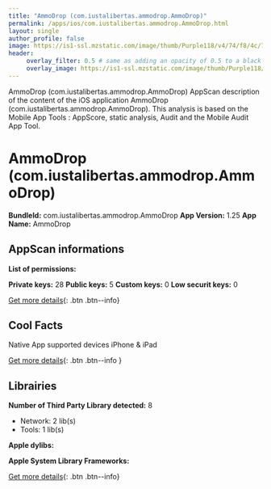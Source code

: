 ```yaml
---
title: "AmmoDrop (com.iustalibertas.ammodrop.AmmoDrop)"
permalink: /apps/ios/com.iustalibertas.ammodrop.AmmoDrop.html
layout: single
author_profile: false
image: https://is1-ssl.mzstatic.com/image/thumb/Purple118/v4/74/f8/4c/74f84c34-64af-894a-ac3e-54e5eb7d4368/mzl.sntvosjl.png/512x512bb.jpg
header: 
     overlay_filter: 0.5 # same as adding an opacity of 0.5 to a black background
     overlay_image: https://is1-ssl.mzstatic.com/image/thumb/Purple118/v4/74/f8/4c/74f84c34-64af-894a-ac3e-54e5eb7d4368/mzl.sntvosjl.png/512x512bb.jpg
---
```

AmmoDrop (com.iustalibertas.ammodrop.AmmoDrop) AppScan description of the content of the iOS application AmmoDrop (com.iustalibertas.ammodrop.AmmoDrop). This analysis is based on the Mobile App Tools : AppScore, static analysis, Audit and the Mobile Audit App Tool.

# AmmoDrop (com.iustalibertas.ammodrop.AmmoDrop)

**BundleId:** com.iustalibertas.ammodrop.AmmoDrop
**App Version:** 1.25
**App Name:** AmmoDrop


## AppScan informations 

**List of permissions:** 
  
  
**Private keys:** 28
**Public keys:** 5
**Custom keys:** 0
**Low securit keys:** 0
  
[Get more details](/pricing.html){: .btn .btn--info}

## Cool Facts

Native App
supported devices iPhone & iPad
  
[Get more details](/pricing.html){: .btn .btn--info }

## Librairies 
**Number of Third Party Library detected:** 8
- Network: 2 lib(s)
- Tools: 1 lib(s)


**Apple dylibs:**


**Apple System Library Frameworks:**


  
[Get more details](/pricing.html){: .btn .btn--info}

